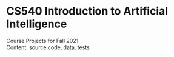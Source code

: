 # CS540 Introduction to Artificial Intelligence
Course Projects for Fall 2021 </br>
Content: source code, data, tests
